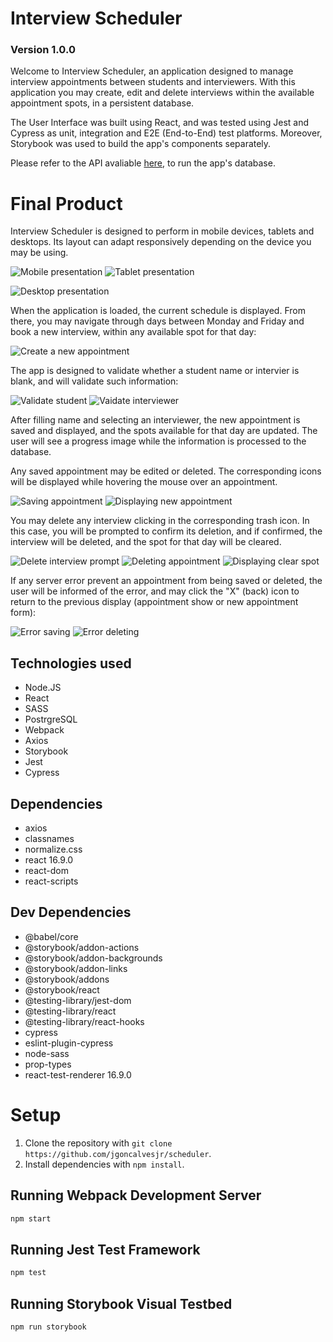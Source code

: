 # Interview Scheduler

### Version 1.0.0

Welcome to Interview Scheduler, an application designed to manage interview appointments between students and interviewers. With this application you may create, edit and delete interviews within the available appointment spots, in a persistent database.

The User Interface was built using React, and was tested using Jest and Cypress as unit, integration and E2E (End-to-End) test platforms. Moreover, Storybook was used to build the app's components separately.

Please refer to the API avaliable [here](https://github.com/jgoncalvesjr/scheduler-api), to run the app's database.

# Final Product

Interview Scheduler is designed to perform in mobile devices, tablets and desktops. Its layout can adapt responsively depending on the device you may be using.

![Mobile presentation](https://github.com/jgoncalvesjr/scheduler/blob/master/docs/interviewer_mobile.png) ![Tablet presentation](https://github.com/jgoncalvesjr/scheduler/blob/master/docs/interviewer_tablet.png)

![Desktop presentation](https://github.com/jgoncalvesjr/scheduler/blob/master/docs/interviewer_desktop.png)

When the application is loaded, the current schedule is displayed. From there, you may navigate through days between Monday and Friday and book a new interview, within any available spot for that day:

![Create a new appointment](https://github.com/jgoncalvesjr/scheduler/blob/master/docs/interviewer_form.png)

The app is designed to validate whether a student name or intervier is blank, and will validate such information:

![Validate student](https://github.com/jgoncalvesjr/scheduler/blob/master/docs/interviewer_validate_student.png)
![Vaidate interviewer](https://github.com/jgoncalvesjr/scheduler/blob/master/docs/interviewer_validate_interviewer.png)

After filling name and selecting an interviewer, the new appointment is saved and displayed, and the spots available for that day are updated. The user will see a progress image while the information is processed to the database.

Any saved appointment may be edited or deleted. The corresponding icons will be displayed while hovering the mouse over an appointment.

![Saving appointment](https://github.com/jgoncalvesjr/scheduler/blob/master/docs/interviewer_save.png)
![Displaying new appointment](https://github.com/jgoncalvesjr/scheduler/blob/master/docs/interviewer_show.png)

You may delete any interview clicking in the corresponding trash icon. In this case, you will be prompted to confirm its deletion, and if confirmed, the interview will be deleted, and the spot for that day will be cleared.

![Delete interview prompt](https://github.com/jgoncalvesjr/scheduler/blob/master/docs/interviewer_confirm.png)
![Deleting appointment](https://github.com/jgoncalvesjr/scheduler/blob/master/docs/interviewer_delete.png)
![Displaying clear spot](https://github.com/jgoncalvesjr/scheduler/blob/master/docs/interviewer_show2.png)

If any server error prevent an appointment from being saved or deleted, the user will be informed of the error, and may click the "X" (back) icon to return to the previous display (appointment show or new appointment form):

![Error saving](https://github.com/jgoncalvesjr/scheduler/blob/master/docs/interviewer_error_save.png)
![Error deleting](https://github.com/jgoncalvesjr/scheduler/blob/master/docs/interviewer_error_delete.png)

## Technologies used

- Node.JS
- React
- SASS
- PostrgreSQL
- Webpack
- Axios
- Storybook
- Jest
- Cypress

## Dependencies

- axios
- classnames
- normalize.css
- react 16.9.0
- react-dom
- react-scripts

## Dev Dependencies

- @babel/core
- @storybook/addon-actions
- @storybook/addon-backgrounds
- @storybook/addon-links
- @storybook/addons
- @storybook/react
- @testing-library/jest-dom
- @testing-library/react
- @testing-library/react-hooks
- cypress
- eslint-plugin-cypress
- node-sass
- prop-types
- react-test-renderer 16.9.0

# Setup

1. Clone the repository with `git clone https://github.com/jgoncalvesjr/scheduler`.
2. Install dependencies with `npm install`.

## Running Webpack Development Server

```sh
npm start
```

## Running Jest Test Framework

```sh
npm test
```

## Running Storybook Visual Testbed

```sh
npm run storybook
```
